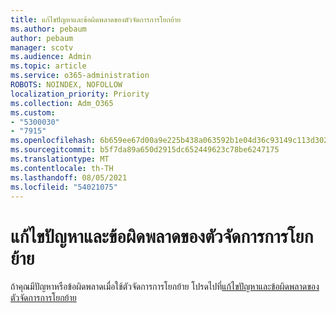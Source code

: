 ```yaml
---
title: แก้ไขปัญหาและข้อผิดพลาดของตัวจัดการการโยกย้าย
ms.author: pebaum
author: pebaum
manager: scotv
ms.audience: Admin
ms.topic: article
ms.service: o365-administration
ROBOTS: NOINDEX, NOFOLLOW
localization_priority: Priority
ms.collection: Adm_O365
ms.custom:
- "5300030"
- "7915"
ms.openlocfilehash: 6b659ee67d00a9e225b438a063592b1e04d36c93149c113d302cb56e474db3a8
ms.sourcegitcommit: b5f7da89a650d2915dc652449623c78be6247175
ms.translationtype: MT
ms.contentlocale: th-TH
ms.lasthandoff: 08/05/2021
ms.locfileid: "54021075"
---
```

# <a name="troubleshoot-migration-manager-issues-and-errors"></a>แก้ไขปัญหาและข้อผิดพลาดของตัวจัดการการโยกย้าย

ถ้าคุณมีปัญหาหรือข้อผิดพลาดเมื่อใช้ตัวจัดการการโยกย้าย โปรดไปที่[แก้ไขปัญหาและข้อผิดพลาดของตัวจัดการการโยกย้าย](https://docs.microsoft.com/sharepointmigration/mm-troubleshoot)
